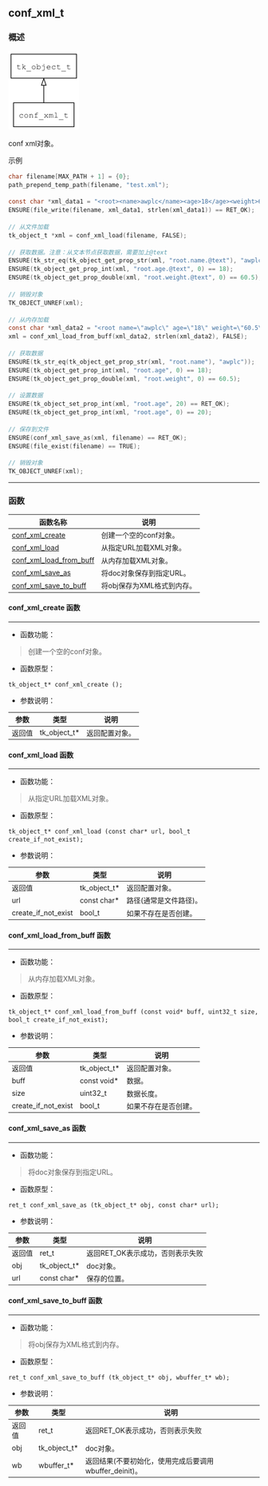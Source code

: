 ## conf\_xml\_t
### 概述
![image](images/conf_xml_t_0.png)

conf xml对象。

示例

```c
char filename[MAX_PATH + 1] = {0};
path_prepend_temp_path(filename, "test.xml");

const char *xml_data1 = "<root><name>awplc</name><age>18</age><weight>60.5</weight></root>";
ENSURE(file_write(filename, xml_data1, strlen(xml_data1)) == RET_OK);

// 从文件加载
tk_object_t *xml = conf_xml_load(filename, FALSE);

// 获取数据。注意：从文本节点获取数据，需要加上@text
ENSURE(tk_str_eq(tk_object_get_prop_str(xml, "root.name.@text"), "awplc"));
ENSURE(tk_object_get_prop_int(xml, "root.age.@text", 0) == 18);
ENSURE(tk_object_get_prop_double(xml, "root.weight.@text", 0) == 60.5);

// 销毁对象
TK_OBJECT_UNREF(xml);

// 从内存加载
const char *xml_data2 = "<root name=\"awplc\" age=\"18\" weight=\"60.5\"></root>";
xml = conf_xml_load_from_buff(xml_data2, strlen(xml_data2), FALSE);

// 获取数据
ENSURE(tk_str_eq(tk_object_get_prop_str(xml, "root.name"), "awplc"));
ENSURE(tk_object_get_prop_int(xml, "root.age", 0) == 18);
ENSURE(tk_object_get_prop_double(xml, "root.weight", 0) == 60.5);

// 设置数据
ENSURE(tk_object_set_prop_int(xml, "root.age", 20) == RET_OK);
ENSURE(tk_object_get_prop_int(xml, "root.age", 0) == 20);

// 保存到文件
ENSURE(conf_xml_save_as(xml, filename) == RET_OK);
ENSURE(file_exist(filename) == TRUE);

// 销毁对象
TK_OBJECT_UNREF(xml);
```
----------------------------------
### 函数
<p id="conf_xml_t_methods">

| 函数名称 | 说明 | 
| -------- | ------------ | 
| <a href="#conf_xml_t_conf_xml_create">conf\_xml\_create</a> | 创建一个空的conf对象。 |
| <a href="#conf_xml_t_conf_xml_load">conf\_xml\_load</a> | 从指定URL加载XML对象。 |
| <a href="#conf_xml_t_conf_xml_load_from_buff">conf\_xml\_load\_from\_buff</a> | 从内存加载XML对象。 |
| <a href="#conf_xml_t_conf_xml_save_as">conf\_xml\_save\_as</a> | 将doc对象保存到指定URL。 |
| <a href="#conf_xml_t_conf_xml_save_to_buff">conf\_xml\_save\_to\_buff</a> | 将obj保存为XML格式到内存。 |
#### conf\_xml\_create 函数
-----------------------

* 函数功能：

> <p id="conf_xml_t_conf_xml_create">创建一个空的conf对象。

* 函数原型：

```
tk_object_t* conf_xml_create ();
```

* 参数说明：

| 参数 | 类型 | 说明 |
| -------- | ----- | --------- |
| 返回值 | tk\_object\_t* | 返回配置对象。 |
#### conf\_xml\_load 函数
-----------------------

* 函数功能：

> <p id="conf_xml_t_conf_xml_load">从指定URL加载XML对象。

* 函数原型：

```
tk_object_t* conf_xml_load (const char* url, bool_t create_if_not_exist);
```

* 参数说明：

| 参数 | 类型 | 说明 |
| -------- | ----- | --------- |
| 返回值 | tk\_object\_t* | 返回配置对象。 |
| url | const char* | 路径(通常是文件路径)。 |
| create\_if\_not\_exist | bool\_t | 如果不存在是否创建。 |
#### conf\_xml\_load\_from\_buff 函数
-----------------------

* 函数功能：

> <p id="conf_xml_t_conf_xml_load_from_buff">从内存加载XML对象。

* 函数原型：

```
tk_object_t* conf_xml_load_from_buff (const void* buff, uint32_t size, bool_t create_if_not_exist);
```

* 参数说明：

| 参数 | 类型 | 说明 |
| -------- | ----- | --------- |
| 返回值 | tk\_object\_t* | 返回配置对象。 |
| buff | const void* | 数据。 |
| size | uint32\_t | 数据长度。 |
| create\_if\_not\_exist | bool\_t | 如果不存在是否创建。 |
#### conf\_xml\_save\_as 函数
-----------------------

* 函数功能：

> <p id="conf_xml_t_conf_xml_save_as">将doc对象保存到指定URL。

* 函数原型：

```
ret_t conf_xml_save_as (tk_object_t* obj, const char* url);
```

* 参数说明：

| 参数 | 类型 | 说明 |
| -------- | ----- | --------- |
| 返回值 | ret\_t | 返回RET\_OK表示成功，否则表示失败 |
| obj | tk\_object\_t* | doc对象。 |
| url | const char* | 保存的位置。 |
#### conf\_xml\_save\_to\_buff 函数
-----------------------

* 函数功能：

> <p id="conf_xml_t_conf_xml_save_to_buff">将obj保存为XML格式到内存。

* 函数原型：

```
ret_t conf_xml_save_to_buff (tk_object_t* obj, wbuffer_t* wb);
```

* 参数说明：

| 参数 | 类型 | 说明 |
| -------- | ----- | --------- |
| 返回值 | ret\_t | 返回RET\_OK表示成功，否则表示失败 |
| obj | tk\_object\_t* | doc对象。 |
| wb | wbuffer\_t* | 返回结果(不要初始化，使用完成后要调用wbuffer\_deinit)。 |
